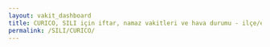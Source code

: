 ```yaml
---
layout: vakit_dashboard
title: CURICO, SILI için iftar, namaz vakitleri ve hava durumu - ilçe/eyalet seç
permalink: /SILI/CURICO/
---
```


<script type="text/javascript">
  var GLOBAL_COUNTRY = 'SILI';
  var GLOBAL_CITY = 'CURICO';
  var GLOBAL_STATE = '';
  var lat = 72;
  var lon = 21;
</script>
